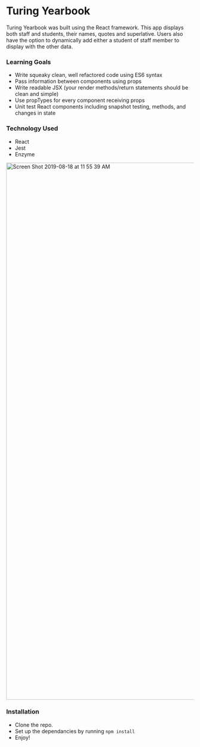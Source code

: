 # Turing Yearbook

Turing Yearbook was built using the React framework. This app displays both staff and students, their names, quotes and superlative. Users also have the option to dynamically add either a student of staff member to display with the other data.

### Learning Goals

- Write squeaky clean, well refactored code using ES6 syntax
- Pass information between components using props
- Write readable JSX (your render methods/return statements should be clean and simple)
- Use propTypes for every component receiving props
- Unit test React components including snapshot testing, methods, and changes in state

### Technology Used

- React
- Jest
- Enzyme

<img width="1440" alt="Screen Shot 2019-08-18 at 11 55 39 AM" src="https://user-images.githubusercontent.com/19739235/63228382-2c689600-c1af-11e9-921a-87fff6df861b.png">

### Installation

- Clone the repo.
- Set up the dependancies by running `npm install`
- Enjoy!